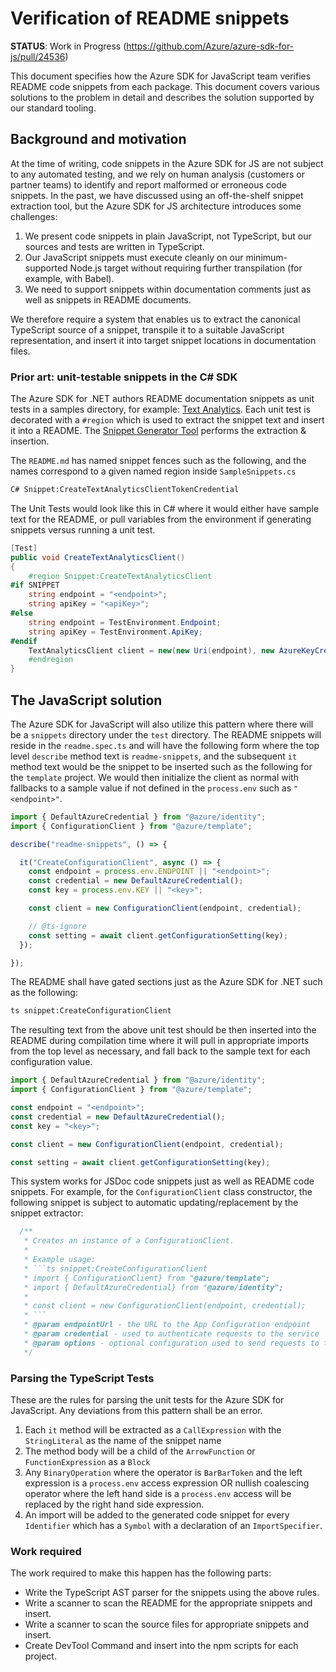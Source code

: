 # Verification of README snippets

**STATUS**: Work in Progress (https://github.com/Azure/azure-sdk-for-js/pull/24536)

This document specifies how the Azure SDK for JavaScript team verifies README code snippets from each package.  This document covers various solutions to the problem in detail and describes the solution supported by our standard tooling. 

## Background and motivation

At the time of writing, code snippets in the Azure SDK for JS are not subject to any automated testing, and we rely on human analysis (customers or partner teams) to identify and report malformed or erroneous code snippets. In the past, we have discussed using an off-the-shelf snippet extraction tool, but the Azure SDK for JS architecture introduces some challenges:

1. We present code snippets in plain JavaScript, not TypeScript, but our sources and tests are written in TypeScript.
2. Our JavaScript snippets must execute cleanly on our minimum-supported Node.js target without requiring further transpilation (for example, with Babel).
2. We need to support snippets within documentation comments just as well as snippets in README documents.

We therefore require a system that enables us to extract the canonical TypeScript source of a snippet, transpile it to a suitable JavaScript representation, and insert it into target snippet locations in documentation files.

### Prior art: unit-testable snippets in the C# SDK

The Azure SDK for .NET authors README documentation snippets as unit tests in a samples directory, for example: [Text Analytics](https://github.com/Azure/azure-sdk-for-net/blob/main/sdk/textanalytics/Azure.AI.TextAnalytics/tests/samples/SampleSnippets.cs).  Each unit test is decorated with a `#region` which is used to extract the snippet text and insert it into a README.  The [Snippet Generator Tool](https://github.com/Azure/azure-sdk-tools/tree/main/tools/snippet-generator/Azure.Sdk.Tools.SnippetGenerator) performs the extraction & insertion.

The `README.md` has named snippet fences such as the following, and the names correspond to a given named region inside `SampleSnippets.cs`

```md
C# Snippet:CreateTextAnalyticsClientTokenCredential
```

The Unit Tests would look like this in C# where it would either have sample text for the README, or pull variables from the environment if generating snippets versus running a unit test.

```csharp
[Test]
public void CreateTextAnalyticsClient()
{
    #region Snippet:CreateTextAnalyticsClient
#if SNIPPET
    string endpoint = "<endpoint>";
    string apiKey = "<apiKey>";
#else
    string endpoint = TestEnvironment.Endpoint;
    string apiKey = TestEnvironment.ApiKey;
#endif
    TextAnalyticsClient client = new(new Uri(endpoint), new AzureKeyCredential(apiKey));
    #endregion
}
```

## The JavaScript solution

The Azure SDK for JavaScript will also utilize this pattern where there will be a `snippets` directory under the `test` directory.  The README snippets will reside in the `readme.spec.ts` and will have the following form where the top level `describe` method text is `readme-snippets`, and the subsequent `it` method text would be the snippet to be inserted such as the following for the `template` project.  We would then initialize the client as normal with fallbacks to a sample value if not defined in the `process.env` such as `"<endpoint>"`.

```typescript
import { DefaultAzureCredential } from "@azure/identity";
import { ConfigurationClient } from "@azure/template";

describe("readme-snippets", () => {

  it("CreateConfigurationClient", async () => {
    const endpoint = process.env.ENDPOINT || "<endpoint>";
    const credential = new DefaultAzureCredential();
    const key = process.env.KEY || "<key>";

    const client = new ConfigurationClient(endpoint, credential);

    // @ts-ignore
    const setting = await client.getConfigurationSetting(key);
  });

});
```

The README shall have gated sections just as the Azure SDK for .NET such as the following:

```md
ts snippet:CreateConfigurationClient
```

The resulting text from the above unit test should be then inserted into the README during compilation time where it will pull in appropriate imports from the top level as necessary, and fall back to the sample text for each configuration value.

```typescript
import { DefaultAzureCredential } from "@azure/identity";
import { ConfigurationClient } from "@azure/template";

const endpoint = "<endpoint>";
const credential = new DefaultAzureCredential();
const key = "<key>";

const client = new ConfigurationClient(endpoint, credential);

const setting = await client.getConfigurationSetting(key);
```

This system works for JSDoc code snippets just as well as README code snippets.  For example, for the `ConfigurationClient` class constructor, the following snippet is subject to automatic updating/replacement by the snippet extractor:

```typescript
  /**
   * Creates an instance of a ConfigurationClient.
   *
   * Example usage:
   * ```ts snippet:CreateConfigurationClient
   * import { ConfigurationClient} from "@azure/template";
   * import { DefaultAzureCredential} from "@azure/identity";
   *
   * const client = new ConfigurationClient(endpoint, credential);
   * ```
   * @param endpointUrl - the URL to the App Configuration endpoint
   * @param credential - used to authenticate requests to the service
   * @param options - optional configuration used to send requests to the service
   */
```

### Parsing the TypeScript Tests

These are the rules for parsing the unit tests for the Azure SDK for JavaScript.  Any deviations from this pattern shall be an error.

1. Each `it` method will be extracted as a `CallExpression` with the `StringLiteral` as the name of the snippet name
2. The method body will be a child of the `ArrowFunction` or `FunctionExpression` as a `Block`
3. Any `BinaryOperation` where the operator is `BarBarToken` and the left expression is a `process.env` access expression OR nullish coalescing operator where the left hand side is a `process.env` access will be replaced by the right hand side expression.
4. An import will be added to the generated code snippet for every `Identifier` which has a `Symbol` with a declaration of an `ImportSpecifier`.

### Work required

The work required to make this happen has the following parts:

- Write the TypeScript AST parser for the snippets using the above rules.
- Write a scanner to scan the README for the appropriate snippets and insert.
- Write a scanner to scan the source files for appropriate snippets and insert.
- Create DevTool Command and insert into the npm scripts for each project.
